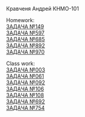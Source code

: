 Кравченя Андрей КНМО-101

Homework: <br>
[ЗАДАЧА №149](https://acmp.ru/index.asp?main=task&id_task=149) <br>
[ЗАДАЧА №597](https://acmp.ru/index.asp?main=task&id_task=597) <br>
[ЗАДАЧА №685](https://acmp.ru/index.asp?main=task&id_task=685) <br>
[ЗАДАЧА №892](https://acmp.ru/index.asp?main=task&id_task=892) <br>
[ЗАДАЧА №970](https://acmp.ru/index.asp?main=task&id_task=970) <br>

Class work: <br>
[ЗАДАЧА №003](https://acmp.ru/index.asp?main=task&id_task=3) <br>
[ЗАДАЧА №061](https://acmp.ru/index.asp?main=task&id_task=61) <br>
[ЗАДАЧА №092](https://acmp.ru/index.asp?main=task&id_task=92) <br>
[ЗАДАЧА №106](https://acmp.ru/index.asp?main=task&id_task=106) <br>
[ЗАДАЧА №108](https://acmp.ru/index.asp?main=task&id_task=108) <br>
[ЗАДАЧА №692](https://acmp.ru/index.asp?main=task&id_task=692) <br>
[ЗАДАЧА №754](https://acmp.ru/index.asp?main=task&id_task=754) <br>






